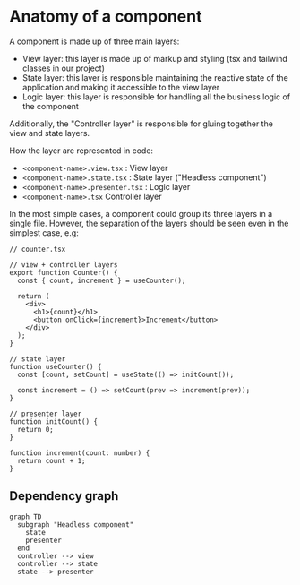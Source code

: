 # Anatomy of a component

A component is made up of three main layers:
- View layer: this layer is made up of markup and styling (tsx and tailwind classes in our project)
- State layer: this layer is responsible maintaining the reactive state of the application and making it accessible to
the view layer
- Logic layer: this layer is responsible for handling all the business logic of the component

Additionally, the "Controller layer" is responsible for gluing together the view and state layers.

How the layer are represented in code:

- `<component-name>.view.tsx` : View layer
- `<component-name>.state.tsx` : State layer ("Headless component")
- `<component-name>.presenter.tsx` : Logic layer
- `<component-name>.tsx` Controller layer

In the most simple cases, a component could group its three layers in a single file. However, 
the separation of the layers should be seen even in the simplest case, e.g:

```tsx
// counter.tsx

// view + controller layers
export function Counter() {
  const { count, increment } = useCounter();
  
  return (
    <div>
      <h1>{count}</h1>
      <button onClick={increment}>Increment</button>
    </div>
  );
}

// state layer
function useCounter() {
  const [count, setCount] = useState(() => initCount());
  
  const increment = () => setCount(prev => increment(prev));
}

// presenter layer
function initCount() {
  return 0;
}

function increment(count: number) {
  return count + 1;
}
```

## Dependency graph

```mermaid
graph TD
  subgraph "Headless component"
    state
    presenter
  end
  controller --> view
  controller --> state
  state --> presenter
```
